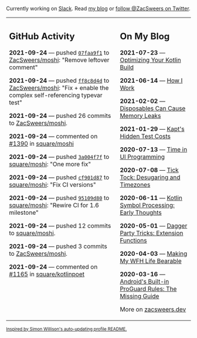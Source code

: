 Currently working on [Slack](https://slack.com/). Read [my blog](https://zacsweers.dev/) or [follow @ZacSweers on Twitter](https://twitter.com/ZacSweers).

<table><tr><td valign="top" width="60%">

## GitHub Activity
<!-- githubActivity starts -->
**2021-09-24** — pushed [`07faa9f1`](https://github.com/ZacSweers/moshi/commit/07faa9f1905d6b71c179bb19c5b7eb268a4160bf) to [ZacSweers/moshi](https://api.github.com/repos/ZacSweers/moshi): "Remove leftover comment"

**2021-09-24** — pushed [`ff8c8d4d`](https://github.com/ZacSweers/moshi/commit/ff8c8d4d1aacd2e8a28816f4fd50605194ad61c8) to [ZacSweers/moshi](https://api.github.com/repos/ZacSweers/moshi): "Fix + enable the complex self-referencing typevar test"

**2021-09-24** — pushed 26 commits to [ZacSweers/moshi](https://api.github.com/repos/ZacSweers/moshi).

**2021-09-24** — commented on [#1390](https://github.com/square/moshi/pull/1390#issuecomment-926877042) in [square/moshi](https://api.github.com/repos/square/moshi)

**2021-09-24** — pushed [`3a004f7f`](https://github.com/square/moshi/commit/3a004f7fd8ec18c819a92afcd42fb59a6ee73191) to [square/moshi](https://api.github.com/repos/square/moshi): "One more fix"

**2021-09-24** — pushed [`cf901d87`](https://github.com/square/moshi/commit/cf901d87fe47bf7a9fa7447b1acf1de9578bf8e6) to [square/moshi](https://api.github.com/repos/square/moshi): "Fix CI versions"

**2021-09-24** — pushed [`95109d80`](https://github.com/square/moshi/commit/95109d803c4a90deb462624c695ca8ddf0177f57) to [square/moshi](https://api.github.com/repos/square/moshi): "Rewire CI for 1.6 milestone"

**2021-09-24** — pushed 12 commits to [square/moshi](https://api.github.com/repos/square/moshi).

**2021-09-24** — pushed 3 commits to [ZacSweers/moshi](https://api.github.com/repos/ZacSweers/moshi).

**2021-09-24** — commented on [#1165](https://github.com/square/kotlinpoet/issues/1165#issuecomment-926335055) in [square/kotlinpoet](https://api.github.com/repos/square/kotlinpoet)
<!-- githubActivity ends -->
</td><td valign="top" width="40%">

## On My Blog
<!-- blog starts -->
**2021-07-23** — [Optimizing Your Kotlin Build](https://www.zacsweers.dev/optimizing-your-kotlin-build/)

**2021-06-14** — [How I Work](https://www.zacsweers.dev/how-i-work/)

**2021-02-02** — [Disposables Can Cause Memory Leaks](https://www.zacsweers.dev/disposables-can-cause-memory-leaks/)

**2021-01-29** — [Kapt's Hidden Test Costs](https://www.zacsweers.dev/kapts-hidden-test-costs/)

**2020-07-13** — [Time in UI Programming](https://www.zacsweers.dev/time-in-ui/)

**2020-07-08** — [Tick Tock: Desugaring and Timezones](https://www.zacsweers.dev/ticktock-desugaring-timezones/)

**2020-06-11** — [Kotlin Symbol Processing: Early Thoughts](https://www.zacsweers.dev/kotlin-symbol-processor-early-thoughts/)

**2020-05-01** — [Dagger Party Tricks: Extension Functions](https://www.zacsweers.dev/dagger-party-tricks-extension-functions/)

**2020-04-03** — [Making My WFH Life Bearable](https://www.zacsweers.dev/making-wfh-life-bearable/)

**2020-03-16** — [Android's Built-in ProGuard Rules: The Missing Guide](https://www.zacsweers.dev/android-proguard-rules/)
<!-- blog ends -->
More on [zacsweers.dev](https://zacsweers.dev/)
</td></tr></table>

<sub><a href="https://simonwillison.net/2020/Jul/10/self-updating-profile-readme/">Inspired by Simon Willison's auto-updating profile README.</a></sub>
